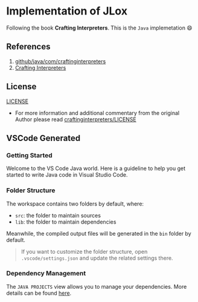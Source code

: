 # Implementation of JLox

Following the book **Crafting Interpreters**. This is the `Java` implemetation 😄

## References
1. [github/java/com/craftinginterpreters](https://github.com/munificent/craftinginterpreters/tree/master/java/com/craftinginterpreters)
2. [Crafting Interpreters](https://craftinginterpreters.com/)

## License
[LICENSE](LICENSE)
* For more information and additional commentary from the original Author please read [craftinginterpreters/LICENSE](https://github.com/munificent/craftinginterpreters/blob/master/LICENSE)

## VSCode Generated

### Getting Started

Welcome to the VS Code Java world. Here is a guideline to help you get started to write Java code in Visual Studio Code.

### Folder Structure

The workspace contains two folders by default, where:

- `src`: the folder to maintain sources
- `lib`: the folder to maintain dependencies

Meanwhile, the compiled output files will be generated in the `bin` folder by default.

> If you want to customize the folder structure, open `.vscode/settings.json` and update the related settings there.

### Dependency Management

The `JAVA PROJECTS` view allows you to manage your dependencies. More details can be found [here](https://github.com/microsoft/vscode-java-dependency#manage-dependencies).
